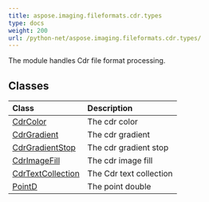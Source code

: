 ```yaml
---
title: aspose.imaging.fileformats.cdr.types
type: docs
weight: 200
url: /python-net/aspose.imaging.fileformats.cdr.types/
---
```



The module handles Cdr file format processing.

## **Classes**
| **Class** | **Description** |
| :- | :- |
| [CdrColor](/imaging/python-net/aspose.imaging.fileformats.cdr.types/cdrcolor/) | The cdr color |
| [CdrGradient](/imaging/python-net/aspose.imaging.fileformats.cdr.types/cdrgradient/) | The cdr gradient |
| [CdrGradientStop](/imaging/python-net/aspose.imaging.fileformats.cdr.types/cdrgradientstop/) | The cdr gradient stop |
| [CdrImageFill](/imaging/python-net/aspose.imaging.fileformats.cdr.types/cdrimagefill/) | The cdr image fill |
| [CdrTextCollection](/imaging/python-net/aspose.imaging.fileformats.cdr.types/cdrtextcollection/) | The Cdr text collection |
| [PointD](/imaging/python-net/aspose.imaging.fileformats.cdr.types/pointd/) | The point double |
